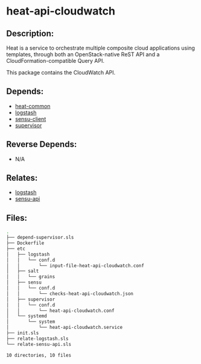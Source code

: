 # heat-api-cloudwatch

## Description:

Heat is a service to orchestrate multiple composite cloud applications using templates, through both an OpenStack-native ReST API and a CloudFormation-compatible Query API.

This package contains the CloudWatch API.

## Depends:

  -  [heat-common](salt/heat-common)
  -  [logstash](salt/logstash)
  -  [sensu-client](salt/sensu-client)
  -  [supervisor](salt/supervisor)

## Reverse Depends:

  -  N/A

## Relates:

  -  [logstash](salt/logstash)
  -  [sensu-api](salt/sensu-api)

## Files:

```bash
.
├── depend-supervisor.sls
├── Dockerfile
├── etc
│   ├── logstash
│   │   └── conf.d
│   │       └── input-file-heat-api-cloudwatch.conf
│   ├── salt
│   │   └── grains
│   ├── sensu
│   │   └── conf.d
│   │       └── checks-heat-api-cloudwatch.json
│   ├── supervisor
│   │   └── conf.d
│   │       └── heat-api-cloudwatch.conf
│   └── systemd
│       └── system
│           └── heat-api-cloudwatch.service
├── init.sls
├── relate-logstash.sls
└── relate-sensu-api.sls

10 directories, 10 files
```
